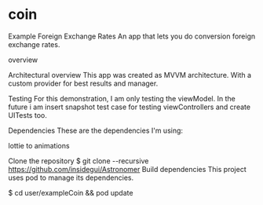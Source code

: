 # coin
Example Foreign Exchange Rates
An app that lets you do conversion foreign exchange rates.

overview

Architectural overview
This app was created as MVVM architecture. With a custom provider for best results and manager. 

Testing
For this demonstration, I am only testing the viewModel.
In the future i am insert snapshot test case for testing viewControllers and create UITests too.

Dependencies
These are the dependencies I'm using:

lottie to animations

Clone the repository
$ git clone --recursive https://github.com/insidegui/Astronomer
Build dependencies
This project uses pod to manage its dependencies.

$ cd user/exampleCoin && pod update
